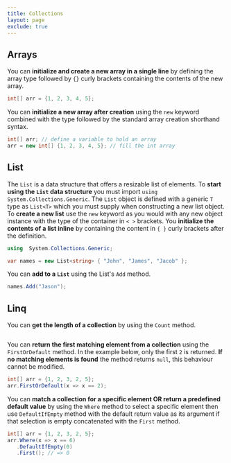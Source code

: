 ```yaml
---
title: Collections
layout: page
exclude: true
---
```


## Arrays

You can **initialize and create a new array in a single line** by defining the array type followed by `{}` curly brackets containing the contents of the new array.
```csharp
int[] arr = {1, 2, 3, 4, 5};
```

You can **initialize a new array after creation** using the `new` keyword combined with the type followed by the standard array creation shorthand syntax.
```csharp
int[] arr; // define a variable to hold an array
arr = new int[] {1, 2, 3, 4, 5}; // fill the int array
```

## List

The `List` is a data structure that offers a resizable list of elements. To **start using the `List` data structure** you must import `using  System.Collections.Generic`. The `List` object is defined with a generic `T` type as `List<T>` which you must supply when constructing a new list object. To **create a new list** use the `new` keyword as you would with any new object instance with the type of the container in `< >` brackets. You **initialize the contents of a list inline** by containing the content in `{ }` curly brackets after the definition.
```csharp
using  System.Collections.Generic;

var names = new List<string> { "John", "James", "Jacob" };
```

You can **add to a `List`** using the List's `Add` method.
```csharp
names.Add("Jason");
```

## Linq

You can **get the length of a collection** by using the `Count` method.
```csharp

```

You can **return the first matching element from a collection** using the `FirstOrDefault` method. In the example below, only the first `2` is returned. **If no matching elements is found** the method returns `null`, this behaviour cannot be modified.
```csharp
int[] arr = {1, 2, 3, 2, 5};
arr.FirstOrDefault(x => x == 2);
```

You can **match a collection for a specific element OR return a predefined default value** by using the `Where` method to select a specific element then use `DefaultIfEmpty` method with the default return value as its argument if that selection is empty concatenated with the `First` method.
```csharp
int[] arr = {1, 2, 3, 2, 5};
arr.Where(x => x == 6)
   .DefaultIfEmpty(0)
   .First(); // => 0
```

<!--stackedit_data:
eyJoaXN0b3J5IjpbLTI0OTYzMjE0NywtMTQyMzA3NTAyMCwxND
M5NjI0MzQ1LDE2ODAyNDQzODEsLTQ5ODM5MjU5NF19
-->